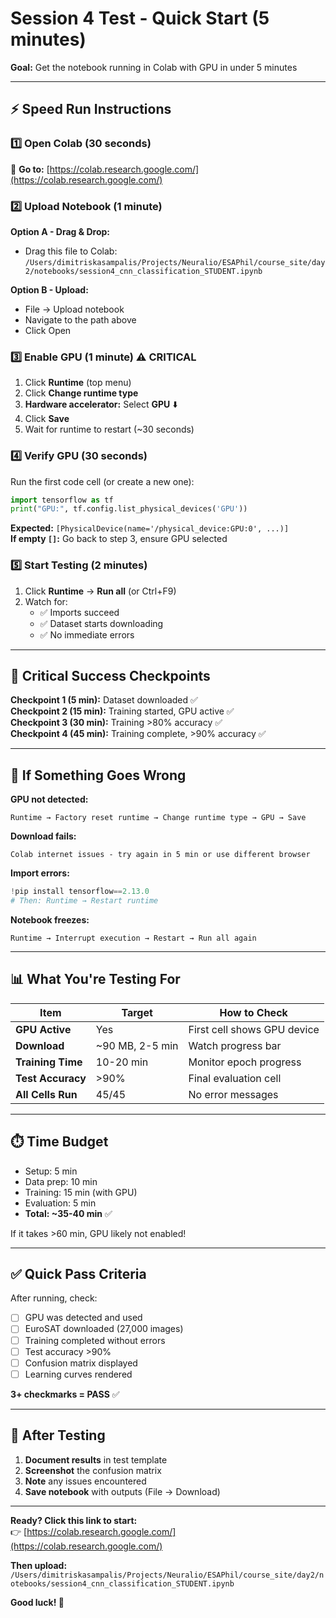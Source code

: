 # Session 4 Test - Quick Start (5 minutes)

**Goal:** Get the notebook running in Colab with GPU in under 5 minutes

---

## ⚡ Speed Run Instructions

### 1️⃣ Open Colab (30 seconds)
🔗 **Go to:** [https://colab.research.google.com/](https://colab.research.google.com/)

### 2️⃣ Upload Notebook (1 minute)
**Option A - Drag & Drop:**
- Drag this file to Colab: `/Users/dimitriskasampalis/Projects/Neuralio/ESAPhil/course_site/day2/notebooks/session4_cnn_classification_STUDENT.ipynb`

**Option B - Upload:**
- File → Upload notebook
- Navigate to the path above
- Click Open

### 3️⃣ Enable GPU (1 minute) ⚠️ CRITICAL
1. Click **Runtime** (top menu)
2. Click **Change runtime type**
3. **Hardware accelerator:** Select **GPU** ⬇️
4. Click **Save**
5. Wait for runtime to restart (~30 seconds)

### 4️⃣ Verify GPU (30 seconds)
Run the first code cell (or create a new one):
```python
import tensorflow as tf
print("GPU:", tf.config.list_physical_devices('GPU'))
```

**Expected:** `[PhysicalDevice(name='/physical_device:GPU:0', ...)]`  
**If empty `[]`:** Go back to step 3, ensure GPU selected

### 5️⃣ Start Testing (2 minutes)
1. Click **Runtime** → **Run all** (or Ctrl+F9)
2. Watch for:
   - ✅ Imports succeed
   - ✅ Dataset starts downloading
   - ✅ No immediate errors

---

## 🎯 Critical Success Checkpoints

**Checkpoint 1 (5 min):** Dataset downloaded ✅  
**Checkpoint 2 (15 min):** Training started, GPU active ✅  
**Checkpoint 3 (30 min):** Training >80% accuracy ✅  
**Checkpoint 4 (45 min):** Training complete, >90% accuracy ✅  

---

## 🚨 If Something Goes Wrong

**GPU not detected:**
```
Runtime → Factory reset runtime → Change runtime type → GPU → Save
```

**Download fails:**
```
Colab internet issues - try again in 5 min or use different browser
```

**Import errors:**
```python
!pip install tensorflow==2.13.0
# Then: Runtime → Restart runtime
```

**Notebook freezes:**
```
Runtime → Interrupt execution → Restart → Run all again
```

---

## 📊 What You're Testing For

| Item | Target | How to Check |
|------|--------|--------------|
| **GPU Active** | Yes | First cell shows GPU device |
| **Download** | ~90 MB, 2-5 min | Watch progress bar |
| **Training Time** | 10-20 min | Monitor epoch progress |
| **Test Accuracy** | >90% | Final evaluation cell |
| **All Cells Run** | 45/45 | No error messages |

---

## ⏱️ Time Budget

- Setup: 5 min
- Data prep: 10 min
- Training: 15 min (with GPU)
- Evaluation: 5 min
- **Total: ~35-40 min** ✅

If it takes >60 min, GPU likely not enabled!

---

## ✅ Quick Pass Criteria

After running, check:
- [ ] GPU was detected and used
- [ ] EuroSAT downloaded (27,000 images)
- [ ] Training completed without errors
- [ ] Test accuracy >90%
- [ ] Confusion matrix displayed
- [ ] Learning curves rendered

**3+ checkmarks = PASS** ✅

---

## 📝 After Testing

1. **Document results** in test template
2. **Screenshot** the confusion matrix
3. **Note** any issues encountered
4. **Save notebook** with outputs (File → Download)

---

**Ready? Click this link to start:**  
👉 [https://colab.research.google.com/](https://colab.research.google.com/)

**Then upload:**  
`/Users/dimitriskasampalis/Projects/Neuralio/ESAPhil/course_site/day2/notebooks/session4_cnn_classification_STUDENT.ipynb`

**Good luck! 🚀**

